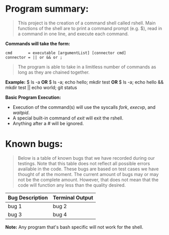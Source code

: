 # Program summary:
	
> This project is the creation of a command shell called rshell.
> Main functions of the shell are to print a command prompt (e.g. $), 
> read in a command in one line, and execute each command. 

**Commands will take the form:**

	cmd       = executable [argumentList] [connector cmd]
	connector = || or && or ;

> The program is able to take in a limitless number of commands as
> long as they are chained together. 

**Example:** 
	$ ls -a
			**OR**
	$ ls -a; echo hello; mkdir test
				**OR**
	$ ls -a; echo hello && mkdir test || echo world; git status

**Basic Program Execution:**

- Execution of the command(s) will use the syscalls *fork*, *execvp*, and *waitpid*.
- A special built-in command of *exit* will exit the rshell. 
- Anything after a *#* will be ignored. 

# Known bugs:

> Below is a table of known bugs that we have recorded during our testings. 
> Note that this table does not reflect all possible errors available in the 
> code. These bugs are based on test cases we have thought of at the moment. 
> The current amount of bugs may or may not be the complete amount. However, 
> that does not mean that the code will function any less than the quality 
> desired. 

Bug Description | Terminal Output
--------------- | ---------------
bug 1 | bug 2
bug 3 | bug 4

**Note:** Any program that's bash specific will not work for the shell. 